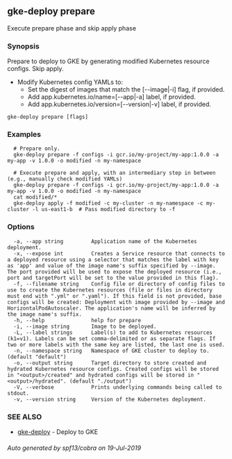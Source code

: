 ## gke-deploy prepare

Execute prepare phase and skip apply phase

### Synopsis

Prepare to deploy to GKE by generating modified Kubernetes resource configs. Skip apply.

- Modify Kubernetes config YAMLs to:
  - Set the digest of images that match the [--image|-i] flag, if provided.
  - Add app.kubernetes.io/name=[--app|-a] label, if provided.
  - Add app.kubernetes.io/version=[--version|-v] label, if provided.


```
gke-deploy prepare [flags]
```

### Examples

```
  # Prepare only.
  gke-deploy prepare -f configs -i gcr.io/my-project/my-app:1.0.0 -a my-app -v 1.0.0 -o modified -n my-namespace

  # Execute prepare and apply, with an intermediary step in between (e.g., manually check modified YAMLs)
  gke-deploy prepare -f configs -i gcr.io/my-project/my-app:1.0.0 -a my-app -v 1.0.0 -o modified -n my-namespace
  cat modified/*
  gke-deploy apply -f modified -c my-cluster -n my-namespace -c my-cluster -l us-east1-b  # Pass modified directory to -f
```

### Options

```
  -a, --app string         Application name of the Kubernetes deployment.
  -x, --expose int         Creates a Service resource that connects to a deployed resource using a selector that matches the label with key as 'app' and value of the image name's suffix specified by --image. The port provided will be used to expose the deployed resource (i.e., port and targetPort will be set to the value provided in this flag).
  -f, --filename string    Config file or directory of config files to use to create the Kubernetes resources (file or files in directory must end with ".yml" or ".yaml"). If this field is not provided, base configs will be created: Deployment with image provided by --image and HorizontalPodAutoscaler. The application's name will be inferred by the image name's suffix.
  -h, --help               help for prepare
  -i, --image string       Image to be deployed.
  -L, --label strings      Label(s) to add to Kubernetes resources (k1=v1). Labels can be set comma-delimited or as separate flags. If two or more labels with the same key are listed, the last one is used.
  -n, --namespace string   Namespace of GKE cluster to deploy to. (default "default")
  -o, --output string      Target directory to store created and hydrated Kubernetes resource configs. Created configs will be stored in "<output>/created" and hydrated configs will be stored in "<output>/hydrated". (default "./output")
  -V, --verbose            Prints underlying commands being called to stdout.
  -v, --version string     Version of the Kubernetes deployment.
```

### SEE ALSO

* [gke-deploy](gke-deploy.md)	 - Deploy to GKE

###### Auto generated by spf13/cobra on 19-Jul-2019
